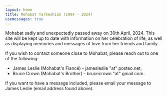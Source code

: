 ```yaml
---
layout: home
title: Mohabat Tarkeshian (1994 - 2024)
usemessages: true
---
```


Mohabat sadly and unexpectedly passed away on 30th April, 2024. This site will be kept up to date with information on her celebration of life, as well as displaying memories and messages of love from her friends and family. 

If you wish to contact someone close to Mohabat, please reach out to one of the following:

  * James Leslie (Mohabat's Fiancé) - jamesleslie "at" posteo.net;
  * Bruce Crown (Mohabat's Brother) - brucecrown "at" gmail.com.

<!-- Mohabat's celebration of life is to be held at [INSERT LOCATION] at [INSERT TIME]. -->

<div id="messages"></div>
<script src="/assets/js/messages.js"></script>

If you want to have a message included, please email your message to James Leslie (email address found above).